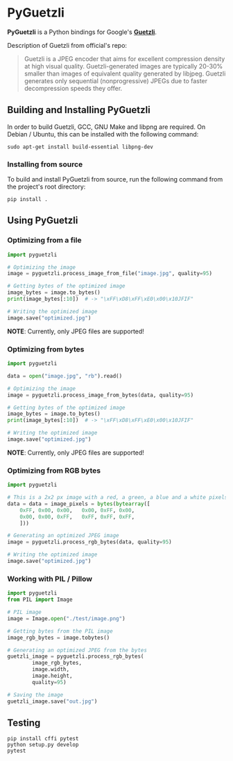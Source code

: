 # PyGuetzli

**PyGuetzli** is a Python bindings for Google's [**Guetzli**][guetzli].

Description of Guetzli from official's repo:

> Guetzli is a JPEG encoder that aims for excellent compression density at high
> visual quality. Guetzli-generated images are typically 20-30% smaller than
> images of equivalent quality generated by libjpeg. Guetzli generates only
> sequential (nonprogressive) JPEGs due to faster decompression speeds they
> offer.

[guetzli]: https://github.com/google/guetzli


## Building and Installing PyGuetzli

In order to build Guetzli, GCC, GNU Make and libpng are required. On
Debian / Ubuntu, this can be installed with the following command:

    sudo apt-get install build-essential libpng-dev


### Installing from source

To build and install PyGuetzli from source, run the following command from the
project's root directory:

    pip install .


## Using PyGuetzli

### Optimizing from a file

```python
import pyguetzli

# Optimizing the image
image = pyguetzli.process_image_from_file("image.jpg", quality=95)

# Getting bytes of the optimized image
image_bytes = image.to_bytes()
print(image_bytes[:10])  # -> "\xFF\xD8\xFF\xE0\x00\x10JFIF"

# Writing the optimized image
image.save("optimized.jpg")
```

__NOTE__: Currently, only JPEG files are supported!


### Optimizing from bytes

```python
import pyguetzli

data = open("image.jpg", "rb").read()

# Optimizing the image
image = pyguetzli.process_image_from_bytes(data, quality=95)

# Getting bytes of the optimized image
image_bytes = image.to_bytes()
print(image_bytes[:10])  # -> "\xFF\xD8\xFF\xE0\x00\x10JFIF"

# Writing the optimized image
image.save("optimized.jpg")
```

__NOTE__: Currently, only JPEG files are supported!


### Optimizing from RGB bytes

```python
import pyguetzli

# This is a 2x2 px image with a red, a green, a blue and a white pixels
data = data = image_pixels = bytes(bytearray([
    0xFF, 0x00, 0x00,   0x00, 0xFF, 0x00,
    0x00, 0x00, 0xFF,   0xFF, 0xFF, 0xFF,
    ]))

# Generating an optimized JPEG image
image = pyguetzli.process_rgb_bytes(data, quality=95)

# Writing the optimized image
image.save("optimized.jpg")
```

### Working with PIL / Pillow

```python
import pyguetzli
from PIL import Image

# PIL image
image = Image.open("./test/image.png")

# Getting bytes from the PIL image
image_rgb_bytes = image.tobytes()

# Generating an optimized JPEG from the bytes
guetzli_image = pyguetzli.process_rgb_bytes(
        image_rgb_bytes,
        image.width,
        image.height,
        quality=95)

# Saving the image
guetzli_image.save("out.jpg")
```


## Testing

    pip install cffi pytest
    python setup.py develop
    pytest
